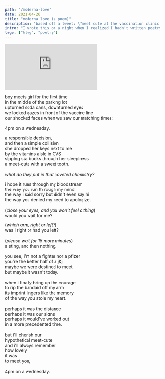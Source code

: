 ```yaml
---
path: "/moderna-love"
date: 2021-04-26
title: "moderna love (a poem)"
description: "based off a tweet: \"meet cute at the vaccination clinic call that moderna love\""
intro: "I wrote this on a night when I realized I hadn't written poetry in a very long time. Shoutout to my friend Jason who pushed me to write something, anything, and gave me only 8 minutes to do it (which turned to 15 minutes, then 20, then into something I'd pick at for several weeks afterwards). I'm sitting here at 6 am, still recording for what feels like the hundredth time (which, at the time of writing this, I can't embed properly anyways). I guess this has been a lesson in accepting that perfection is asymptotic, and sooner or later I need to let go of my work." 
tags: ["blog", "poetry"]
---
```

<iframe
  frameborder="0"
  src="https://drive.google.com/file/d/1wx4LLHwz5REyK2mBk7ePet-LpWB6y0tE/preview"
  >
  </iframe>

boy meets girl for the first time\
in the middle of the parking lot\
upturned soda cans, downturned eyes\
we locked gazes in front of the vaccine line\
our shocked faces when we saw our matching times:\
\
4pm on a wednesday.

a responsible decision,\
and then a simple collision\
she dropped her keys next to me\
by the vitamins aisle in CVS\
sipping starbucks through her sleepiness\
a meet-cute with a sweet tooth.\
\
*what do they put in that coveted chemistry?*


i hope it runs through my bloodstream\
the way you run th rough my mind\
the way i said sorry but didn't even say hi\
the way you denied my need to apologize.\
\
(*close your eyes, and you won't feel a thing*)\
would you wait for me?

(*which arm, right or left?*)\
was i right or had you left?\
\
(*please wait for 15 more minutes*)\
a sting, and then nothing.\
\
you see, i'm not a fighter nor a pfizer\
you're the better half of a j&j\
maybe we were destined to meet\
but maybe it wasn't today.\
\
when i finally bring up the courage\
to rip the bandaid off my arm\
its imprint lingers like the memory\
of the way you stole my heart.\
\
perhaps it was the distance\
perhaps it was our signs\
perhaps it would've worked out\
in a more precedented time.\
\
but i'll cherish our\
hypothetical meet-cute\
and i'll always remember\
how lovely\
it was\
to meet you,\
\
4pm on a wednesday.
  
  


